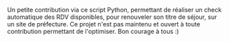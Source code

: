 Un petite contribution via ce script Python, permettant de réaliser un check automatique des RDV disponibles, pour renouveler son titre de séjour, sur un site de préfecture. Ce projet n'est pas maintenu et ouvert à toute contribution permettant de l'optimiser.
Bon courage à tous :)